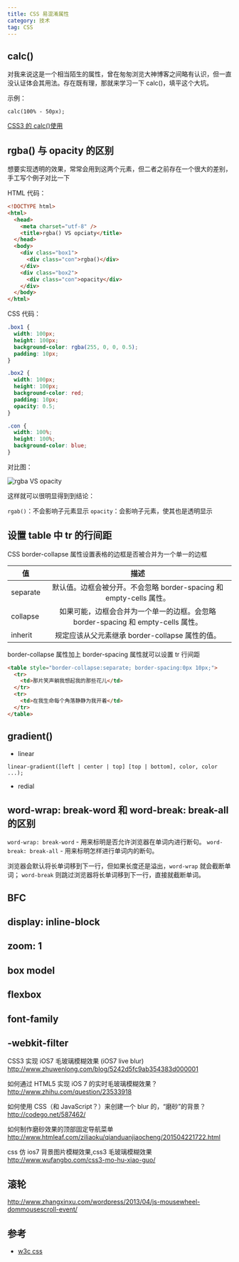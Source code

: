```yaml
---
title: CSS 易混淆属性
category: 技术
tag: CSS
---
```


## calc()

对我来说这是一个相当陌生的属性，曾在匆匆浏览大神博客之间略有认识，但一直没认证体会其用法。存在既有理，那就来学习一下 calc()，填平这个大坑。

示例：

`calc(100% - 50px);`

[CSS3 的 calc()使用](http://www.w3cplus.com/css3/how-to-use-css3-calc-function.html)

## rgba() 与 opacity 的区别

想要实现透明的效果，常常会用到这两个元素，但二者之前存在一个很大的差别，手工写个例子对比一下

HTML 代码：

```html
<!DOCTYPE html>
<html>
  <head>
    <meta charset="utf-8" />
    <title>rgba() VS opciaty</title>
  </head>
  <body>
    <div class="box1">
      <div class="con">rgba()</div>
    </div>
    <div class="box2">
      <div class="con">opacity</div>
    </div>
  </body>
</html>
```

CSS 代码：

```css
.box1 {
  width: 100px;
  height: 100px;
  background-color: rgba(255, 0, 0, 0.5);
  padding: 10px;
}

.box2 {
  width: 100px;
  height: 100px;
  background-color: red;
  padding: 10px;
  opacity: 0.5;
}

.con {
  width: 100%;
  height: 100%;
  background-color: blue;
}
```

对比图：

![rgba VS opacity](http://imgchr.com/images/rgbaVSopacity.png)

这样就可以很明显得到到结论：

`rgab()`：不会影响子元素显示
`opacity`：会影响子元素，使其也是透明显示

## 设置 table 中 tr 的行间距

CSS border-collapse 属性设置表格的边框是否被合并为一个单一的边框

| 值       |                                       描述                                        |
| -------- | :-------------------------------------------------------------------------------: |
| separate |        默认值。边框会被分开。不会忽略 border-spacing 和 empty-cells 属性。        |
| collapse | 如果可能，边框会合并为一个单一的边框。会忽略 border-spacing 和 empty-cells 属性。 |
| inherit  |                  规定应该从父元素继承 border-collapse 属性的值。                  |

border-collapse 属性加上 border-spacing 属性就可以设置 tr 行间距

```html
<table style="border-collapse:separate; border-spacing:0px 10px;">
  <tr>
    <td>那片笑声躺我想起我的那些花儿</td>
  </tr>
  <tr>
    <td>在我生命每个角落静静为我开着</td>
  </tr>
</table>
```

## gradient()

- linear

`linear-gradient([left | center | top] [top | bottom], color, color ...);`

- redial

## word-wrap: break-word 和 word-break: break-all 的区别

`word-wrap: break-word` - 用来标明是否允许浏览器在单词内进行断句。
`word-break: break-all` - 用来标明怎样进行单词内的断句。

浏览器会默认将长单词移到下一行，但如果长度还是溢出，`word-wrap` 就会截断单词；
`word-break` 则跳过浏览器将长单词移到下一行，直接就截断单词。

## BFC

## display: inline-block

## zoom: 1

## box model

## flexbox

## font-family

## -webkit-filter

CSS3 实现 iOS7 毛玻璃模糊效果 (iOS7 live blur)
http://www.zhuwenlong.com/blog/5242d5fc9ab354383d000001

如何通过 HTML5 实现 iOS 7 的实时毛玻璃模糊效果？
http://www.zhihu.com/question/23533918

如何使用 CSS（和 JavaScript？）来创建一个 blur 的，“磨砂”的背景？
http://codego.net/587462/

如何制作磨砂效果的顶部固定导航菜单
http://www.htmleaf.com/ziliaoku/qianduanjiaocheng/201504221722.html

css 仿 ios7 背景图片模糊效果,css3 毛玻璃模糊效果
http://www.wufangbo.com/css3-mo-hu-xiao-guo/

## 滚轮

http://www.zhangxinxu.com/wordpress/2013/04/js-mousewheel-dommousescroll-event/

## 参考

- [w3c css](https://www.chinaw3c.org/2020-03-css-x.html)
